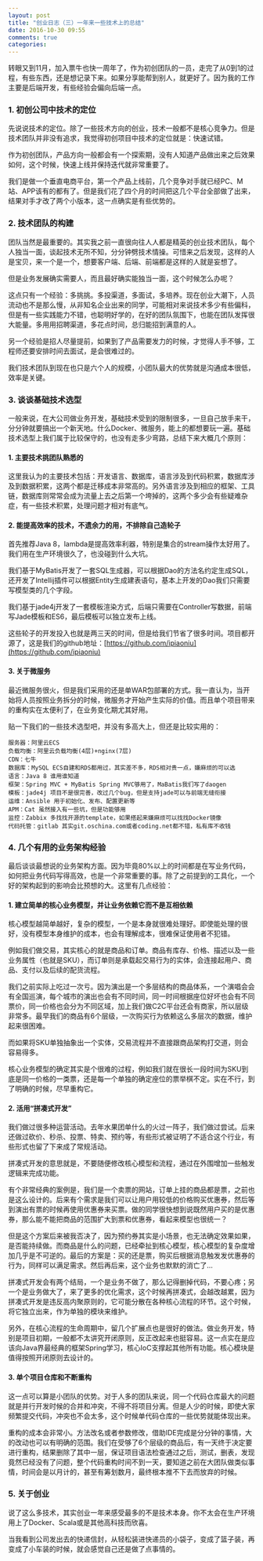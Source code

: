 ```yaml
---
layout: post
title: "创业日志（三）一年来一些技术上的总结"
date: 2016-10-30 09:55
comments: true
categories: 
---
```

转眼又到11月，加入票牛也快一周年了，作为初创团队的一员，走完了从0到1的过程，有些东西，还是想记录下来。如果分享能帮到别人，就更好了。因为我的工作主要是后端开发，有些经验会偏向后端一点。

<!--more-->

### 1. 初创公司中技术的定位

先说说技术的定位。除了一些技术方向的创业，技术一般都不是核心竞争力。但是技术团队并非没有追求，我觉得初创项目中技术的定位就是：快速试错。

作为初创团队，产品方向一般都会有一个探索期，没有人知道产品做出来之后效果如何，这个时候，快速上线并保持迭代就非常重要了。

我们是做一个垂直电商平台，第一个产品上线前，几个竞争对手就已经PC、M站、APP该有的都有了。但是我们花了四个月的时间把这几个平台全部做了出来，结果对手才改了两个小版本，这一点确实是有些优势的。

### 2. 技术团队的构建

团队当然是最重要的。其实我之前一直很向往人人都是精英的创业技术团队，每个人独当一面，谈起技术无所不知，分分钟劈技术情操。可惜来之后发现，这样的人是宝贝，来一个是一个，想要客户端、后端、前端都是这样的人就是妄想了。

但是业务发展确实需要人，而且最好确实能独当一面，这个时候怎么办呢？

这点只有一个经验：多挑挑。多投渠道，多面试，多培养。现在创业大潮下，人员流动也不是那么慢，从非知名企业出来的同学，可能相对来说技术多少有些偏科，但是有一些实践能力不错，也聪明好学的，在好的团队氛围下，也能在团队发挥很大能量。多用用招聘渠道，多花点时间，总归能招到满意的人。

另一个经验是招人尽量提前，如果到了产品需要发力的时候，才觉得人手不够，工程师还要安排时间去面试，是会很难过的。

我们技术团队到现在也只是六个人的规模，小团队最大的优势就是沟通成本很低，效率是关键。

### 3. 谈谈基础技术选型

一般来说，在大公司做业务开发，基础技术受到的限制很多，一旦自己放手来干，分分钟就要搞出一个新天地。什么Docker、微服务，能上的都想要玩一遍。基础技术选型上我们属于比较保守的，也没有走多少弯路，总结下来大概几个原则：

#### 1. 主要技术挑团队熟悉的

这里我认为的主要技术包括：开发语言、数据库，语言涉及到代码积累，数据库涉及到数据积累，这两个都是迁移成本非常高的。另外语言涉及到相应的框架、工具链，数据库则常常会成为流量上去之后第一个垮掉的，这两个多少会有些疑难杂症，有一些技术积累，处理问题才相对有底气。

#### 2. 能提高效率的技术，不遗余力的用，不排除自己造轮子

首先推荐Java 8，lambda是提高效率利器，特别是集合的stream操作太好用了。我们用在生产环境很久了，也没碰到什么大坑。

我们基于MyBatis开发了一套SQL生成器，可以根据Dao的方法名约定生成SQL，还开发了Intellij插件可以根据Entity生成建表语句，基本上开发的Dao我们只需要写模型类的几个字段。

我们基于jade4j开发了一套模板渲染方式，后端只需要在Controller写数据，前端写Jade模板和ES6，最后模板可以独立发布上线。

这些轮子的开发投入也就是两三天的时间，但是给我们节省了很多时间。项目都开源了，这是我们的github地址：[https://github.com/ipiaoniu](https://github.com/ipiaoniu)

#### 3. 关于微服务

最近微服务很火，但是我们采用的还是单WAR包部署的方式。我一直认为，当开始将人员按照业务拆分的时候，微服务才开始产生实际的价值。而且单个项目带来的重构实在太便利了，在业务变化期尤其好用。

贴一下我们的一些技术选型吧，并没有多高大上，但还是比较实用的：

	服务器：阿里云ECS
	负载均衡：阿里云负载均衡(4层)+nginx(7层)
	CDN：七牛
	数据库：MySQL ECS自建和RDS都用过，其实差不多，RDS相对贵一点，嫌麻烦的可以选
	语言：Java 8 谁用谁知道
	框架：Spring MVC + MyBatis Spring MVC够用了，MaBatis我们写了daogen
	模板：jade4j 项目不是很完善，改过几个bug，但是支持jade可以与前端无缝衔接
	运维：Ansible 用于初始化、发布、配置更新等
	APM：Cat 虽然接入有一些坑，但是功能够用
	监控：Zabbix 多找找开源的template，如果搭起来嫌麻烦可以找找Docker镜像
	代码托管：gitlab 其实git.oschina.com或者coding.net都不错，私有库不收钱

### 4. 几个有用的业务架构经验

最后谈谈最想说的业务架构方面。因为毕竟80%以上的时间都是在写业务代码，如何把业务代码写得高效，也是一个非常重要的事。除了之前提到的工具化，一个好的架构起到的影响会比预想的大。这里有几点经验：

#### 1. 建立简单的核心业务模型，并让业务依赖它而不是互相依赖

核心模型越简单越好，复杂的模型，一个是本身就很难处理好。即使能处理的很好，没有模型本身维护的成本，也会有理解成本，很难保证使用者不犯错。

例如我们做交易，其实核心的就是商品和订单。商品有库存、价格、描述以及一些业务属性（也就是SKU），而订单则是承载起交易行为的实体，会连接起用户、商品、支付以及后续的配货流程。

我们之前实际上吃过一次亏。因为演出是一个多层结构的商品体系，一个演唱会会有全国巡演，每个城市的演出也会有不同时间，同一时间根据座位好坏也会有不同票价，同一价格也会分为不同区域，加上我们做C2C平台还会有商家，所以层级非常多。最早我们的商品有6个层级，一次购买行为依赖这么多层次的数据，维护起来很困难。

而如果将SKU单独抽象出一个实体，交易流程并不直接跟商品架构打交道，则会容易得多。

核心业务模型的确定其实是个很难的过程，例如我们就在很长一段时间为SKU到底是同一价格的一类票，还是每一个单独的确定座位的票举棋不定。实在不行，到了明确的时候，尽早重构它。

#### 2. 活用“拼凑式开发”

我们做过很多种运营活动。去年水果团单什么的火过一阵子，我们做过尝试。后来还做过砍价、秒杀、投票、特卖、预约等，有些形式被证明了不适合这个行业，有些形式也留了下来成了常规活动。

拼凑式开发的意思就是，不要随便修改核心模型和流程，通过在外围增加一些触发逻辑来完成功能。

有个非常经典的案例是，我们是一个卖票的网站，订单上挂的商品都是票，之前也是这么设计的。后来有个需求是我们可以让用户用较低的价格购买优惠券，然后等到演出有票的时候再使用优惠券来买票。做的同学很快想到说既然用户买的是优惠券，那么能不能把商品的范围扩大到票和优惠券，看起来模型也很统一？

但是这个方案后来被我否决了，因为预约券其实是小场景，也无法确定效果如果，是否能持续做。而商品是什么的问题，已经牵扯到核心模型，核心模型的复杂度增加几乎是不可逆的。最后的方案是：买的还是票，购买后根据消息触发发优惠券的行为，同样可以满足需求。然后再后来，这个业务也默默的消亡了…

拼凑式开发会有两个结局，一个是业务不做了，那么记得删掉代码，不要心疼；另一个是业务做大了，来了更多的优化需求，这个时候再拼凑式，会越改越累，因为拼凑式开发是违反高内聚原则的，它可能分散在各种核心流程的环节。这个时候，将它独立出来，作为单独的模块来维护。

另外，在核心流程的生命周期中，留几个扩展点也是很好的做法。做业务开发，特别是项目初期，一般都不太讲究开闭原则，反正改起来也挺容易。这一点实在是应该向Java界最经典的框架Spring学习，核心IoC支撑起其他所有功能。核心模块是值得按照开闭原则去设计的。

#### 3. 单个项目仓库和不断重构

这一点可以算是小团队的优势。对于人多的团队来说，同一个代码仓库最大的问题就是并行开发时候的合并和冲突，不得不将项目分离。但是人少的时候，即使大家频繁提交代码，冲突也不会太多，这个时候单代码仓库的一些优势就能体现出来。

重构的成本会非常小。方法改名或者参数修改，借助IDE完成是分分钟的事情，大的改动也可以有明确的范围。我们在受够了6个层级的商品后，有一天终于决定要进行重构，结果删除了其中一层，保证项目语法检查通过之后，测试，删表，发现竟然已经没有了问题，整个代码重构时间不到一天，要知道之前在大团队做类似事情，时间会是以月计的，甚至有筹划数月，最终根本推不下去而放弃的时候。

### 5. 关于创业

说了这么多技术，其实创业一年来感受最多的不是技术本身。你不太会在生产环境用上了Docker、Scala或是其他高科技而欣喜。

当我看到公司发出去的快递信封，从轻松装进快递员的小袋子，变成了篮子装，再变成了小车装的时候，就会感觉自己还是做了点事情的。